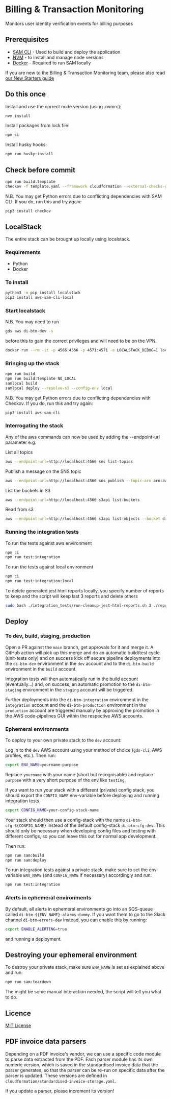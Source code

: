 # Billing & Transaction Monitoring

Monitors user identity verification events for billing purposes

## Prerequisites

- [SAM CLI](https://docs.aws.amazon.com/serverless-application-model/latest/developerguide/serverless-sam-cli-install.html) - Used to build and deploy the application
- [NVM](https://github.com/nvm-sh/nvm) - to install and manage node versions
- [Docker](https://docs.docker.com/get-docker/) - Required to run SAM locally

If you are new to the Billing & Transaction Monitoring team, please also read [our New Starters guide](https://govukverify.atlassian.net/l/cp/XMirz7JE)

## Do this once

Install and use the correct node version (using .nvmrc):

```sh
nvm install
```

Install packages from lock file:

```sh
npm ci
```

Install husky hooks:

```sh
npm run husky:install
```

## Check before commit

```sh
npm run build:template
checkov -f template.yaml --framework cloudformation --external-checks-git git@github.com:alphagov/di-devplatform-checkov-hook.git//src/gds_digitalidentity_checkovhook/custom_policies
```

N.B. You may get Python errors due to conflicting dependencies with SAM CLI. If you do, run this and try again:

```sh
pip3 install checkov
```

## LocalStack

The entire stack can be brought up locally using localstack.

### Requirements

- Python
- Docker

### To install

```sh
python3 -m pip install localstack
pip3 install aws-sam-cli-local
```

### Start localstack

N.B. You may need to run

```sh
gds aws di-btm-dev -s
```

before this to gain the correct privileges and will need to be on the VPN.

```sh
docker run --rm -it -p 4566:4566 -p 4571:4571 -e LOCALSTACK_DEBUG=1 localstack/localstack
```

### Bringing up the stack

```sh
npm run build
npm run build:template NO_LOCAL
samlocal build
samlocal deploy --resolve-s3 --config-env local
```

N.B. You may get Python errors due to conflicting dependencies with Checkov. If you do, run this and try again:

```sh
pip3 install aws-sam-cli
```

### Interrogating the stack

Any of the aws commands can now be used by adding the --endpoint-url parameter e.g.

List all topics

```sh
aws --endpoint-url=http://localhost:4566 sns list-topics
```

Publish a message on the SNS topic

```sh
aws --endpoint-url=http://localhost:4566 sns publish --topic-arn arn:aws:sns:eu-west-2:000000000000:TestTxMATopic --message '{"event_id":"67e5-4b66-a403","timestamp":1668124800,"timestamp_formatted":"2022-11-11T09:26:18.000Z","event_name":"VENDOR_1_EVENT_1","component_id":"https://test.gov.uk","reIngestCount":0}'
```

List the buckets in S3

```sh
aws --endpoint-url=http://localhost:4566 s3api list-buckets
```

Read from s3

```sh
aws --endpoint-url=http://localhost:4566 s3api list-objects --bucket di-btm-storagebucket-fc161d3a
```

### Running the integration tests

To run the tests against aws environment

```sh
npm ci
npm run test:integration

```

To run the tests against local environment

```sh
npm ci
npm run test:integration:local
```

To delete generated jest html reports locally, you specify number of reports to keep and the script will keep last 3 reports and delete
others

```sh
sudo bash ./integration_tests/run-cleanup-jest-html-reports.sh 3 ./reports/jest-html-reports
```

## Deploy

### To dev, build, staging, production

Open a PR against the `main` branch, get approvals for it and merge it. A GitHub action will pick up this merge and
do an automatic build/test cycle (unit-tests only) and on success kick off secure pipeline deployments into the
`di-btm-dev` environment in the `dev` account and to the `di-btm-build` environment in the `build` account.

Integration tests will then automatically run in the build account (eventually...) and, on success, an automatic
promotion to the `di-btm-staging` environment in the `staging` account will be triggered.

Further deployments into the `di-btm-integration` environment in the `integration` account and the `di-btm-production`
environment in the `production` account are triggered manually by approving the promotion in the AWS code-pipelines GUI
within the respective AWS accounts.

### Ephemeral environments

To deploy to your own private stack to the `dev` account:

Log in to the `dev` AWS account using your method of choice (`gds-cli`, AWS profiles, etc.).
Then run:

```sh
export ENV_NAME=yourname-purpose
```

Replace `yourname` with your name (short but recognisable) and replace `purpose` with a very short purpose of the env
like `testing`.

If you want to run your stack with a different (private) config stack, you should export the
`CONFIG_NAME` env-variable before deploying and running integration tests.

```sh
export CONFIG_NAME=your-config-stack-name
```

Your stack should then use a config-stack with the name `di-btm-cfg-${CONFIG_NAME}` instead of the default
config-stack `di-btm-cfg-dev`. This should only be necessary when developing config files and testing with
different configs, so you can leave this out for normal app development.

Then run:

```sh
npm run sam:build
npm run sam:deploy
```

To run integration tests against a private stack, make sure to set the env-variable `ENV_NAME` (and
`CONFIG_NAME` if necessary) accordingly and run:

```sh
npm run test:integration
```

### Alerts in ephemeral environments

By default, all alerts in ephemeral environments go into an SQS-queue called `di-btm-${ENV_NAME}-alarms-dummy`. If you
want them to go to the Slack channel `di-btm-errors-dev` instead, you can enable this by running:

```sh
export ENABLE_ALERTING=true
```

and running a deployment.

## Destroying your ephemeral environment

To destroy your private stack, make sure `ENV_NAME` is set as explained above and run:

```sh
npm run sam:teardown
```

The might be some manual interaction needed, the script will tell you what to do.

## Licence

[MIT License](LICENCE)

## PDF invoice data parsers

Depending on a PDF invoice's vendor, we can use a specific code module to parse data extracted from the PDF. Each
parser module has its own numeric version, which is saved in the standardised invoice data that the parser generates,
so that the parser can be re-run on specific data after the parser is updated. These versions are defined in
`cloudformation/standardised-invoice-storage.yaml`.

If you update a parser, please increment its version!
